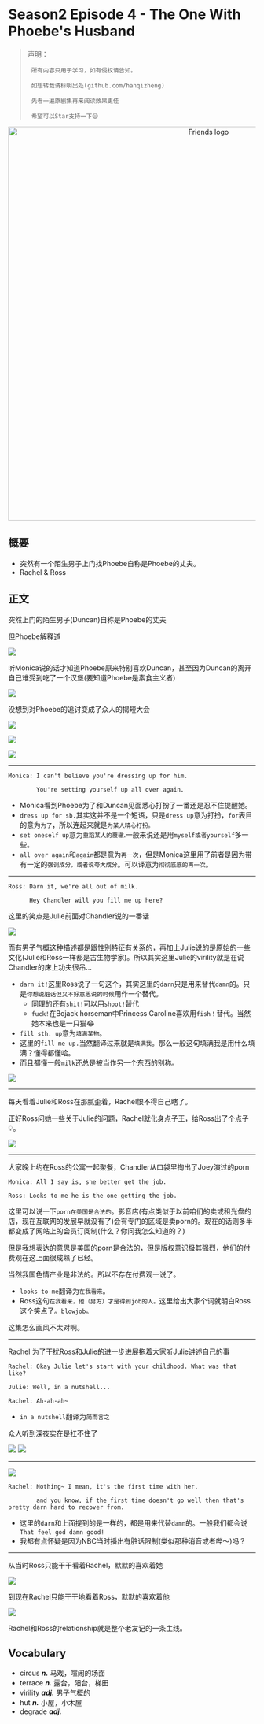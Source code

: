 # Season2 Episode 4 - The One With Phoebe's Husband

> 声明：
>       
>      所有内容只用于学习，如有侵权请告知。
>
>      如想转载请标明出处(github.com/hanqizheng)
>      
>      先看一遍原剧集再来阅读效果更佳
> 
>      希望可以Star支持一下😄
>


<p align="center">
<img width="800" src="./../source/image/season2/episode4/intro.jpg" alt="Friends logo">
</p>

## 概要

- 突然有一个陌生男子上门找Phoebe自称是Phoebe的丈夫。
- Rachel & Ross

## 正文

突然上门的陌生男子(Duncan)自称是Phoebe的丈夫

但Phoebe解释道

![](./../source/image/season2/episode4/05.58.jpg)

听Monica说的话才知道Phoebe原来特别喜欢Duncan，甚至因为Duncan的离开自己难受到吃了一个汉堡(要知道Phoebe是素食主义者)

![](./../source/image/season2/episode4/09.34.jpg)

没想到对Phoebe的追讨变成了众人的揭短大会

![](./../source/image/season2/episode4/13.57.jpg)

![](./../source/image/season2/episode4/11.20.jpg)

![](./../source/image/season2/episode4/12.15.jpg)

---

```
Monica: I can't believe you're dressing up for him.

        You're setting yourself up all over again.
```

- Monica看到Phoebe为了和Duncan见面悉心打扮了一番还是忍不住提醒她。
- `dress up for sb.`其实这并不是一个短语，只是`dress up`意为打扮，`for`表目的意为`为了`，所以连起来就是`为某人精心打扮。`
- `set oneself up`意为`重蹈某人的覆辙`.一般来说还是用`myself或者yourself`多一些。
- `all over again`和`again`都是意为`再一次`，但是Monica这里用了前者是因为带有一定的`强调成分，或者说夸大成分`。可以译意为`彻彻底底的再一次`。

---

```
Ross: Darn it, we're all out of milk.

      Hey Chandler will you fill me up here?
```

这里的笑点是Julie前面对Chandler说的一番话

![](./../source/image/season2/episode4/00.10.jpg)

而有男子气概这种描述都是跟性别特征有关系的，再加上Julie说的是原始的一些文化(Julie和Ross一样都是古生物学家)。所以其实这里Julie的virility就是在说Chandler的床上功夫很吊...

- `darn it!`这里Ross说了一句这个，其实这里的`darn`只是用来替代`damn`的。只是`你想说脏话但又不好意思说的时候`用作一个替代。
  - 同理的还有`shit!`可以用`shoot!`替代
  - `fuck!`在Bojack horseman中Princess Caroline喜欢用`fish！`替代。当然她本来也是一只猫😂
- `fill sth. up`意为`填满某物`。
- 这里的`fill me up.`当然翻译过来就是`填满我`。那么一般这句填满我是用什么填满？懂得都懂哈。
- 而且都懂一般`milk`还总是被当作另一个东西的别称。

![](./../source/image/season2/episode4/07.01.jpg)

---

每天看着Julie和Ross在那腻歪着，Rachel恨不得自己瞎了。

正好Ross问她一些关于Julie的问题，Rachel就化身点子王，给Ross出了个点子💡。

![](./../source/image/season2/episode4/28.10.jpg)


---

大家晚上约在Ross的公寓一起聚餐，Chandler从口袋里掏出了Joey演过的porn

```
Monica: All I say is, she better get the job.

Ross: Looks to me he is the one getting the job.
```

这里可以说一下`porn在美国是合法的`。影音店(有点类似于以前咱们的卖或租光盘的店，现在互联网的发展早就没有了)会有专门的区域是卖porn的。现在的话则多半都变成了网站上的会员订阅制(什么？你问我怎么知道的？)

但是我想表达的意思是美国的porn是合法的，但是版权意识极其强烈，他们的付费观在这上面很成熟了已经。

当然我国色情产业是非法的。所以不存在付费观一说了。

- `looks to me`翻译为`在我看来`。
- Ross这句`在我看来，他（男方）才是得到job的人。`这里给出大家个词就明白Ross这个笑点了。`blowjob`。

这集怎么画风不太对啊。

---

Rachel 为了干扰Ross和Julie的进一步进展拖着大家听Julie讲述自己的事

```
Rachel: Okay Julie let's start with your childhood. What was that like?

Julie: Well, in a nutshell...

Rachel: Ah-ah-ah~
```

- `in a nutshell`翻译为`简而言之`

众人听到深夜实在是扛不住了

![](./../source/image/season2/episode4/53.48.jpg)
![](./../source/image/season2/episode4/54.00.jpg)

---

![](./../source/image/season2/episode4/10.38.jpg)

```
Rachel: Nothing~ I mean, it's the first time with her,

        and you know, if the first time doesn't go well then that's pretty darn hard to recover from.
```

- 这里的`darn`和上面提到的是一样的，都是用来代替`damn`的。一般我们都会说`That feel god damn good!`
- 我都有点怀疑是因为NBC当时播出有脏话限制(类似那种消音或者哔～)吗？

---

从当时Ross只能干干看着Rachel，默默的喜欢着她

![](./../source/image/season2/episode4/04.21.jpg)

到现在Rachel只能干干地看着Ross，默默的喜欢着他

![](./../source/image/season2/episode4/04.50.jpg)

Rachel和Ross的relationship就是整个老友记的一条主线。




## Vocabulary

- circus ***n.*** 马戏，喧闹的场面 
- terrace ***n.*** 露台，阳台，梯田
- virility ***adj.*** 男子气概的
- hut ***n.*** 小屋，小木屋
- degrade ***adj.*** 